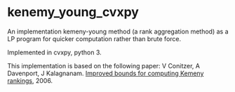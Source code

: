 # kenemy_young_cvxpy
An implementation kemeny-young method (a rank aggregation method) as a LP program for quicker computation rather than brute force.

Implemented in cvxpy, python 3.

This implementation is based on the following paper:
V Conitzer, A Davenport, J Kalagnanam. [Improved bounds for computing Kemeny rankings](http://www.aaai.org/Papers/AAAI/2006/AAAI06-099.pdf), 2006. 
